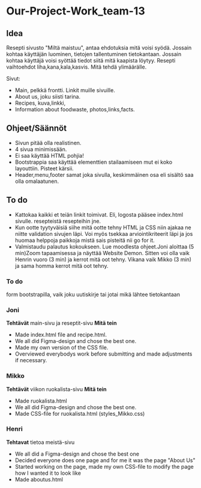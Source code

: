 # Our-Project-Work_team-13

## Idea

Resepti sivusto "Miltä maistuu", antaa ehdotuksia mitä voisi syödä.
Jossain kohtaa käyttäjän luominen, tietojen tallentuminen tietokantaan.
Jossain kohtaa käyttäjä voisi syöttää tiedot siitä mitä kaapista löytyy.
Resepti vaihtoehdot liha,kana,kala,kasvis.
Mitä tehdä ylimäärälle.

Sivut:
- Main, pelkkä frontti. Linkit muille sivuille.
- About us, joku siisti tarina.
- Recipes, kuva,linkki,
- Information about foodwaste, photos,links,facts.


## Ohjeet/Säännöt
- Sivun pitää olla realistinen.
- 4 sivua minimissään.
- Ei saa käyttää HTML pohjia!
- Bootstrappia saa käyttää elementtien stailaamiseen mut ei koko layouttiin. Pisteet kärsii.
- Header,menu,footer samat joka sivulla, keskimmäinen osa eli sisältö saa olla omalaatunen.

## To do
- Kattokaa kaikki et teiän linkit toimivat.
Eli, logosta pääsee index.html sivulle.
resepteistä resepteihin jne.
- Kun ootte tyytyväisiä siihe mitä ootte tehny HTML ja CSS niin ajakaa ne niitte validation sivujen läpi. Voi myös tsekkaa arviointikriteerit läpi ja jos huomaa helppoja paikkoja mistä sais pisteitä nii go for it.
- Valmistaudu palautus kokoukseen. Lue moodlesta ohjeet.Joni aloittaa (5 min)Zoom tapaamisessa ja näyttää Website Demon. Sitten voi olla vaik Henrin vuoro (3 min) ja kerrot mitä oot tehny. Vikana vaik Mikko (3 min) ja sama homma kerrot mitä oot tehny.

### To do ###
form bootstrapilla, vaik joku uutiskirje tai jotai mikä lähtee tietokantaan



### Joni
**Tehtävät**
main-sivu ja reseptit-sivu
**Mitä tein**
- Made index.html file and recipe.html.
- We all did Figma-design and chose the best one.
- Made my own version of the CSS file.
- Overviewed everybodys work before submitting and made adjustments if necessary.

### Mikko
**Tehtävät**
viikon ruokalista-sivu
**Mitä tein**
- Made ruokalista.html
- We all did Figma-design and chose the best one.
- Made CSS-file for ruokalista.html (styles_Mikko.css)

### Henri
**Tehtavat** tietoa meistä-sivu

- We all did a Figma-design and chose the best one
- Decided everyone does one page and for me it was the page "About Us"
- Started working on the page, made my own CSS-file to modify the page how I wanted it to look like
- Made aboutus.html


